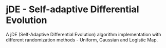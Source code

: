 # jDE - Self-adaptive Differential Evolution
A jDE (Self-Adaptive Differential Evolution) algorithm implementation with different randomization methods - Uniform, Gaussian and Logistic Map. 
